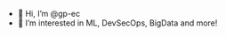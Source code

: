 - 👋 Hi, I’m @gp-ec
- 👀 I’m interested in ML, DevSecOps, BigData and more!

<!---
gp-ec/gp-ec is a ✨ special ✨ repository because its `README.md` (this file) appears on your GitHub profile.
You can click the Preview link to take a look at your changes.
--->
